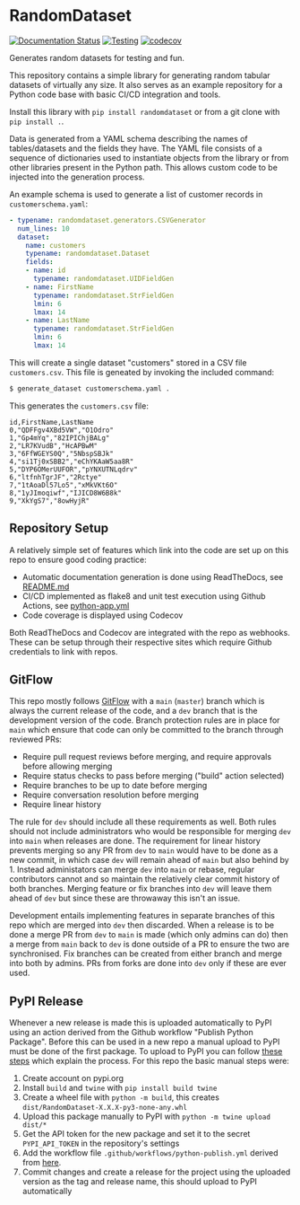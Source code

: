 # RandomDataset

[![Documentation Status](https://readthedocs.org/projects/randomdataset/badge/?version=latest)](https://randomdataset.readthedocs.io/en/latest/?badge=latest)
[![Testing](https://github.com/KCL-BMEIS/RandomDataset/workflows/Unittests/badge.svg)](https://github.com/KCL-BMEIS/RandomDataset/actions)
[![codecov](https://codecov.io/gh/KCL-BMEIS/RandomDataset/branch/master/graph/badge.svg)](https://codecov.io/gh/KCL-BMEIS/RandomDataset)

Generates random datasets for testing and fun.

This repository contains a simple library for generating random tabular datasets of virtually any size. It also serves
as an example repository for a Python code base with basic CI/CD integration and tools. 

Install this library with `pip install randomdataset` or from a git clone with `pip install .`.

Data is generated from a YAML schema describing the names of tables/datasets and the fields they have. The YAML file
consists of a sequence of dictionaries used to instantiate objects from the library or from other libraries present
in the Python path. This allows custom code to be injected into the generation process.

An example schema is used to generate a list of customer records in `customerschema.yaml`:

```yaml
- typename: randomdataset.generators.CSVGenerator
  num_lines: 10
  dataset:
    name: customers
    typename: randomdataset.Dataset
    fields:
    - name: id
      typename: randomdataset.UIDFieldGen
    - name: FirstName
      typename: randomdataset.StrFieldGen
      lmin: 6
      lmax: 14
    - name: LastName
      typename: randomdataset.StrFieldGen
      lmin: 6
      lmax: 14
```

This will create a single dataset "customers" stored in a CSV file `customers.csv`. This file is geneated by invoking
the included command:

```bash
$ generate_dataset customerschema.yaml .
```

This generates the `customers.csv` file:

```csv
id,FirstName,LastName
0,"QDFFgv4XBd5VW","O1Odro"
1,"Gp4mYq","82IPIChjBALg"
2,"LR7KVudB","HcAPBwM"
3,"6FfWGEYS0Q","5NbspSBJk"
4,"si1Tj0xSBB2","eChYKAaW5aa8R"
5,"DYP6OMerUUFOR","pYNXUTNLqdrv"
6,"ltfnhTgrJF","2Rctye"
7,"1tAoaDl57Lo5","xMkVKt6O"
8,"1yJImoqiwf","IJICD8W6B8k"
9,"XkYgS7","8owHyjR"
```

## Repository Setup

A relatively simple set of features which link into the code are set up on this repo to ensure good coding practice:

* Automatic documentation generation is done using ReadTheDocs, see [README.md](./docs/README.md)
* CI/CD implemented as flake8 and unit test execution using Github Actions, see [python-app.yml](./.github/workflows/python-app.yml)
* Code coverage is displayed using Codecov

Both ReadTheDocs and Codecov are integrated with the repo as webhooks. These can be setup through their respective sites
which require Github credentials to link with repos.

## GitFlow

This repo mostly follows [GitFlow](https://nvie.com/posts/a-successful-git-branching-model) with a `main` (`master`) branch 
which is always the current release of the code, and a `dev` branch that is the development version of the code. 
Branch protection rules are in place for `main` which ensure that code can only be committed to the branch through 
reviewed PRs:

* Require pull request reviews before merging, and require approvals before allowing merging
* Require status checks to pass before merging ("build" action selected)
* Require branches to be up to date before merging 
* Require conversation resolution before merging 
* Require linear history

The rule for `dev` should include all these requirements as well. Both rules should not include administrators who would be responsible
for merging `dev` into `main` when releases are done. The requirement for linear history prevents merging so any PR from `dev` to `main`
would have to be done as a new commit, in which case `dev` will remain ahead of `main` but also behind by 1. Instead administators can
merge `dev` into `main` or rebase, regular contributors cannot and so maintain the relatively clear commit history of both branches.
Merging feature or fix branches into `dev` will leave them ahead of `dev` but since these are throwaway this isn't an issue. 

Development entails implementing features in separate branches of this repo which are merged into `dev` then discarded. When a release
is to be done a merge PR from `dev` to `main` is made (which only admins can do) then a merge from `main` back to `dev` is done outside
of a PR to ensure the two are synchronised. Fix branches can be created from either branch and merge into both by admins. PRs from forks
are done into `dev` only if these are ever used.

## PyPI Release

Whenever a new release is made this is uploaded automatically to PyPI using an action derived from the Github workflow "Publish Python 
Package". Before this can be used in a new repo a manual upload to PyPI must be done of the first package. 
To upload to PyPI you can follow [these steps](https://packaging.python.org/tutorials/packaging-projects/) which explain the 
process. For this repo the basic manual steps were:

1. Create account on pypi.org
2. Install `build` and `twine` with `pip install build twine`
3. Create a wheel file with `python -m build`, this creates `dist/RandomDataset-X.X.X-py3-none-any.whl` 
4. Upload this package manually to PyPI with `python -m twine upload dist/*`
5. Get the API token for the new package and set it to the secret `PYPI_API_TOKEN` in the repository's settings
6. Add the workflow file `.github/workflows/python-publish.yml` derived from [here](https://github.com/actions/starter-workflows/blob/main/ci/python-publish.yml).
7. Commit changes and create a release for the project using the uploaded version as the tag and release name, this should upload to PyPI automatically

